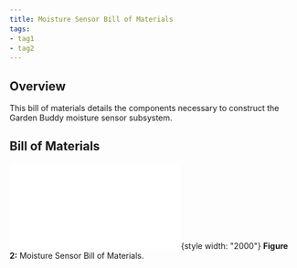 ```yaml
---
title: Moisture Sensor Bill of Materials
tags:
- tag1
- tag2
---
```


## Overview
This bill of materials details the components necessary to construct the Garden Buddy moisture sensor subsystem.


## Bill of Materials 
![bom](moistbom.pdf){style width: "2000"}
**Figure 2:** Moisture Sensor Bill of Materials.
